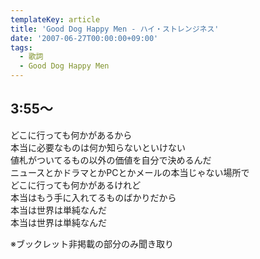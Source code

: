 ```yaml
---
templateKey: article
title: 'Good Dog Happy Men - ハイ・ストレンジネス'
date: '2007-06-27T00:00:00+09:00'
tags:
  - 歌詞
  - Good Dog Happy Men
---
```

## 3:55～

どこに行っても何かがあるから<br>
本当に必要なものは何か知らないといけない<br>
値札がついてるもの以外の価値を自分で決めるんだ<br>
ニュースとかドラマとかPCとかメールの本当じゃない場所で<br>
どこに行っても何かがあるけれど<br>
本当はもう手に入れてるものばかりだから<br>
本当は世界は単純なんだ<br>
本当は世界は単純なんだ

※ブックレット非掲載の部分のみ聞き取り
